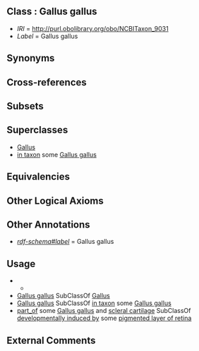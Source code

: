 
## Class : Gallus gallus

 * *IRI* = http://purl.obolibrary.org/obo/NCBITaxon_9031
 * *Label* = Gallus gallus

## Synonyms


## Cross-references


## Subsets


## Superclasses

 * [Gallus](../../NCBITaxon/30/NCBITaxon_9030.md)
 * [in taxon](../../RO/62/RO_0002162.md) some [Gallus gallus](../../NCBITaxon/31/NCBITaxon_9031.md)

## Equivalencies


## Other Logical Axioms


## Other Annotations

 * *[rdf-schema#label](../../el/rdf-schema#label.md)* = Gallus gallus

## Usage

 * -
 * [Gallus gallus](../../NCBITaxon/31/NCBITaxon_9031.md) SubClassOf [Gallus](../../NCBITaxon/30/NCBITaxon_9030.md)
 * [Gallus gallus](../../NCBITaxon/31/NCBITaxon_9031.md) SubClassOf [in taxon](../../RO/62/RO_0002162.md) some [Gallus gallus](../../NCBITaxon/31/NCBITaxon_9031.md)
 * [part_of](../../BFO/50/BFO_0000050.md) some [Gallus gallus](../../NCBITaxon/31/NCBITaxon_9031.md) and [scleral cartilage](../../UBERON/89/UBERON_0010289.md) SubClassOf [developmentally induced by](../../RO/56/RO_0002256.md) some [pigmented layer of retina](../../UBERON/82/UBERON_0001782.md)

## External Comments

